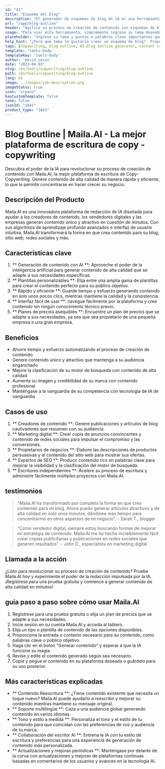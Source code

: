 ```yaml
---
id: "41"
title: "Esquema del blog"
description: "El generador de esquemas de blog de IA es una herramienta de vanguardia que aprovecha la inteligencia artificial para crear esquemas de blog bien estructurados y organizados.  Esta poderosa herramienta lo ayuda a ahorrar tiempo y esfuerzo generando esquemas claros en función de su tema o palabras clave elegidas, lo que facilita el plan de planificar y desarrollar contenido de blog atractivo."
url: "/app/blog-outline"
header: "Agilice su proceso de creación de contenido con esquemas de blog generados por IA."
usage: "Para usar esta herramienta, simplemente ingrese su tema deseado, palabras clave o puntos clave.  Este generador con AI creará un esquema de blog integral y bien estructurado basado en su entrada."
placeholder: "Ingrese su tema y puntos o palabras clave importantes que desea incluir en el esquema, por ejemplo: \ n \ n Tema: Los beneficios de Yoga \ n \ n Puntos clave: \ n \ n1.  Mejora la flexibilidad \ n2.  Mejora el enfoque mental \ n3.  Reduce las palabras clave de estrés \ n \ n: yoga, flexibilidad, enfoque mental, reducción del estrés"
help_hint: "¿Para qué tema le gustaría crear un esquema de blog?  Proporcione algunas palabras clave o puntos clave relacionados con el tema y nuestra IA generará un esquema de blog bien estructurado en función de su entrada.  Se recomienda enumerar los puntos clave que desea cubrir en la publicación del blog."
tags: [Copywriting, blog outline, AI blog outline generator, content creation]
template: 'tools-body'
templateKey: 'tools-body'
author: 'Kevin Levin'
date: "2023-04-03"
slug: /en/tools/copywriting/blog-outline
path: /en/tools/copywriting/blog-outline
lang: es
image: ../images/job-description.png
imageStatus: true
icon: "vrpano"
hasCustomTemplate: false
tone: false
jsonId: "1041"
product_type: "1041"
---
```

# Blog Boutline |  Maila.AI - La mejor plataforma de escritura de copy -copywriting

Descubra el poder de la IA para revolucionar su proceso de creación de contenido con Maila.AI, la mejor plataforma de escritura de Copy-Copywriting.  Genere contenido de alta calidad de manera rápida y eficiente, lo que le permite concentrarse en hacer crecer su negocio.

## Descripción del Producto

Maila.AI es una innovadora plataforma de redacción de IA diseñada para ayudar a los creadores de contenido, los vendedores digitales y las empresas generan contenido único y atractivo en cuestión de minutos.  Con sus algoritmos de aprendizaje profundo avanzados e interfaz de usuario intuitiva, Maila.AI transformará la forma en que crea contenido para su blog, sitio web, redes sociales y más.

## Características clave

1. ** Generación de contenido con AI **: Aproveche el poder de la inteligencia artificial para generar contenido de alta calidad que se adapte a sus necesidades específicas.
 2. ** Plantillas personalizables **: Elija entre una amplia gama de plantillas para crear el contenido perfecto para su público objetivo.
 3. ** Rápido y eficiente **: Guarde tiempo y esfuerzo generando contenido en solo unos pocos clics, mientras mantiene la calidad y la consistencia.
 4. ** Interfaz fácil de usar **: navegue fácilmente por la plataforma y cree contenido sin ningún conocimiento técnico previo.
 5. ** Planes de precios asequibles **: Encuentre un plan de precios que se adapte a sus necesidades, ya sea que sea propietario de una pequeña empresa o una gran empresa.

## Beneficios

- Ahorre tiempo y esfuerzo automatizando el proceso de creación de contenido
 - Genere contenido único y atractivo que mantenga a su audiencia enganchado
 - Mejore la clasificación de su motor de búsqueda con contenido de alta calidad
 - Aumente su imagen y credibilidad de su marca con contenido profesional
 - Manténgase a la vanguardia de su competencia con tecnología de IA de vanguardia

## Casos de uso

1. ** Creadores de contenido **: Genere publicaciones y artículos de blog cautivadores que resuenen con su audiencia.
 2. ** Marketing digital **: Crear copia de anuncios convincentes y contenido de redes sociales para impulsar el compromiso y las conversiones.
 3. ** Propietarios de negocios **: Elabore las descripciones de productos persuasivas y el contenido del sitio web para mostrar sus ofertas.
 4. ** Expertos de SEO **: Producir contenido rico en palabras clave para mejorar la visibilidad y la clasificación del motor de búsqueda.
 5. ** Escritores independientes **: Acelere su proceso de escritura y administre fácilmente múltiples proyectos con Maila.AI.

## testimonios

> "Maila.AI ha transformado por completo la forma en que creo contenido para mi blog. Ahora puedo generar artículos atractivos y de alta calidad en solo unos minutos, dándome más tiempo para concentrarme en otros aspectos de mi negocio".  - Sarah T., blogger

> "Como vendedor digital, siempre estoy buscando formas de mejorar mi estrategia de contenido. Maila.AI me ha hecho increíblemente fácil crear copias publicitarias y publicaciones en redes sociales que generen resultados".  - John D., especialista en marketing digital

## Llamada a la acción

¿Listo para revolucionar su proceso de creación de contenido?  Pruebe Maila.AI hoy y experimente el poder de la redacción impulsada por la IA.  ¡Regístrese para una prueba gratuita y comience a generar contenido de alta calidad en minutos!

## guía paso a paso sobre cómo usar Maila.AI

1. Regístrese para una prueba gratuita o elija un plan de precios que se adapte a sus necesidades.
 2. Inicie sesión en su cuenta Maila.AI y acceda al tablero.
 3. Elija un tipo o plantilla de contenido de las opciones disponibles.
 4. Proporcione la entrada o contexto necesario para su contenido, como palabras clave o público objetivo.
 5. Haga clic en el botón "Generar contenido" y esperar a que la IA funcione su magia.
 6. Revise y edite el contenido generado según sea necesario.
 7. Copie y pegue el contenido en su plataforma deseada o guárdelo para su uso posterior.

## Más características explicadas

- ** Contenido Reescritura **: ¿Tiene contenido existente que necesita un toque nuevo?  Maila.AI puede ayudarlo a reescribir y mejorar su contenido mientras mantiene su mensaje original.
 - ** Soporte multilingüe **: Caza a una audiencia global generando contenido en varios idiomas.
 - ** Tono y estilo a medida **: Personaliza el tono y el estilo de tu contenido para que coincidan con las preferencias de voz y audiencia de tu marca.
 - ** Collaboración del escritor AI **: Entrena la IA con tu estilo de escritura y preferencias para una experiencia de generación de contenido más personalizada.
 - ** Actualizaciones y mejoras periódicas **: Manténgase por delante de la curva con actualizaciones y mejoras de plataformas continuas basadas en comentarios de los usuarios y avances en la tecnología AI.
